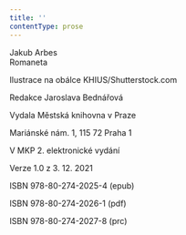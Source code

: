 ```yaml
---
title: ''
contentType: prose
---
```


Jakub Arbes  
Romaneta

Ilustrace na obálce KHIUS/Shutterstock.com

  

Redakce Jaroslava Bednářová

Vydala Městská knihovna v Praze

Mariánské nám. 1, 115 72 Praha 1

V MKP 2. elektronické vydání

Verze 1.0 z 3. 12. 2021

ISBN 978-80-274-2025-4 (epub)

  

ISBN 978-80-274-2026-1 (pdf)

  

ISBN 978-80-274-2027-8 (prc)
